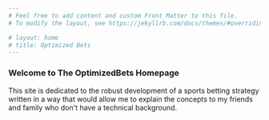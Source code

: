 ```yaml
---
# Feel free to add content and custom Front Matter to this file.
# To modify the layout, see https://jekyllrb.com/docs/themes/#overriding-theme-defaults

# layout: home
# title: Optimized Bets
---
```


### Welcome to The OptimizedBets Homepage

This site is dedicated to the robust development of a sports betting strategy written in a way that would allow me to explain the concepts to my friends and family who don't have a technical background.
